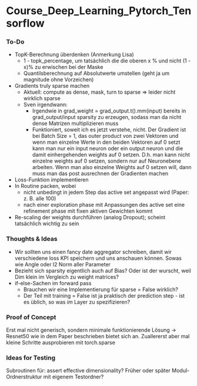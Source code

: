 # Course_Deep_Learning_Pytorch_Tensorflow


### To-Do
* TopK-Berechnung überdenken (Anmerkung Lisa)
  * 1 - topk_percentage, um tatsächlich die die oberen x % und nicht (1 - x)% zu erwischen bei der Maske
  * Quantilsberechnung auf Absolutwerte umstellen (geht ja um magnitude ohne Vorzeichen)
* Gradients truly sparse machen
  * Aktuell: compute as dense, mask, turn to sparse $\Rightarrow$ leider nicht wirklich sparse
  * Sven irgendwann: 
    * Irgendwie in grad_weight = grad_output.t().mm(input) bereits in grad_output/input sparsity zu erzeugen, sodass man da nicht dense Matrizen multiplizieren muss
    * Funktioniert, soweit ich es jetzt verstehe, nicht. Der Gradient ist bei Batch Size = 1, das outer product von zwei Vektoren und wenn man einzelne Werte in den beiden Vektoren auf 0 setzt kann man nur ein input neuron oder ein output neuron und die damit einhergehenden weights auf 0 setzen. D.h. man kann nicht einzelne weights auf 0 setzen, sondern nur auf Neuronebene arbeiten. Wenn man also einzelne Weights auf 0 setzen will, dann muss man das post ausrechnen der Gradienten machen
* Loss-Funktion implementieren
* In Routine packen, wobei
  * nicht unbedingt in jedem Step das active set angepasst wird (Paper: z. B. alle 100)
  * nach einer exploration phase mit Anpassungen des active set eine refinement phase mit fixen aktiven Gewichten kommt
* Re-scaling der weights durchführen (analog Dropout); scheint tatsächlich wichtig zu sein

### Thoughts & Ideas
* Wir sollten uns einen fancy date aggregator schreiben, damit wir verschiedene loss KPI speichern und uns anschauen können. Sowas wie Angle oder l2 Norm aller Parameter
* Bezieht sich sparsity eigentlich auch auf Bias? Oder ist der wurscht, weil Dim klein im Vergleich zu weight matrices?
* if-else-Sachen im forward pass
  * Brauchen wir eine Implementierung für sparse = False wirklich?
  * Der Teil mit training = False ist ja praktisch der prediction step - ist es üblich, so was _im_ Layer zu spezifizieren?

### Proof of Concept
Erst mal nicht generisch, sondern minimale funktionierende Lösung -> Resnet50 wie in dem Paper beschrieben bietet sich an. Zuallererst aber mal kleine Schritte ausprobieren mit torch.sparse

### Ideas for Testing
Subroutinen für: assert effective dimensionality?
Früher oder später Modul-Ordnerstruktur mit eigenem Testordner?
